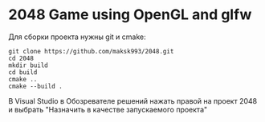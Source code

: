 # 2048 Game using OpenGL and glfw

Для сборки проекта нужны git и cmake:

```
git clone https://github.com/maksk993/2048.git
cd 2048
mkdir build
cd build
cmake ..
cmake --build .
```
В Visual Studio в Обозревателе решений нажать правой на проект 2048 и выбрать "Назначить в качестве запускаемого проекта"

